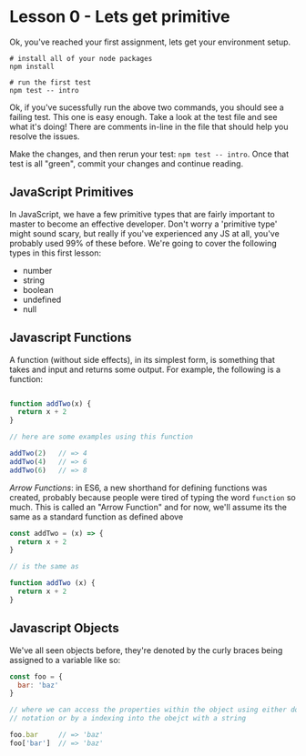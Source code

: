 # Lesson 0 - Lets get primitive

Ok, you've reached your first assignment, lets get your environment setup.

```
# install all of your node packages
npm install

# run the first test
npm test -- intro
```

Ok, if you've sucessfully run the above two commands, you should see a failing
test. This one is easy enough. Take a look at the test file and see what it's
doing! There are comments in-line in the file that should help you resolve the
issues.

Make the changes, and then rerun your test: `npm test -- intro`. Once that test
is all "green", commit your changes and continue reading.

## JavaScript Primitives

In JavaScript, we have a few primitive types that are fairly important to master
to become an effective developer. Don't worry a 'primitive type' might sound
scary, but really if you've experienced any JS at all, you've probably used 99%
of these before. We're going to cover the following types in this first lesson:

* number
* string
* boolean
* undefined
* null

## Javascript Functions

A function (without side effects), in its simplest form, is something that takes
and input and returns some output. For example, the following is a function:

```javascript

function addTwo(x) {
  return x + 2
}

// here are some examples using this function

addTwo(2)   // => 4
addTwo(4)   // => 6
addTwo(6)   // => 8

```

_Arrow Functions_: in ES6, a new shorthand for defining functions was created,
probably because people were tired of typing the word `function` so much. This
is called an "Arrow Function" and for now, we'll assume its the same as a
standard function as defined above

```javascript
const addTwo = (x) => {
  return x + 2
}

// is the same as

function addTwo (x) {
  return x + 2
}
```
## Javascript Objects

We've all seen objects before, they're denoted by the curly braces being
assigned to a variable like so:

```javascript
const foo = {
  bar: 'baz'
}

// where we can access the properties within the object using either dot
// notation or by a indexing into the obejct with a string

foo.bar     // => 'baz'
foo['bar']  // => 'baz'
```

